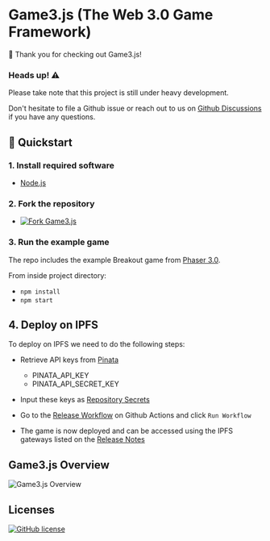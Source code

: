 # Game3.js (The Web 3.0 Game Framework)

👋 Thank you for checking out Game3.js!

### **Heads up! ⚠** 

Please take note that this project is still under heavy development.

Don't hesitate to file a Github issue or reach out to us on <a href="../../discussions">Github Discussions</a> if you have any questions. 

## 🚀 Quickstart

### 1. Install required software

 * [Node.js](https://nodejs.org/en/download/)

### 2. Fork the repository

* [![Fork Game3.js](https://img.shields.io/github/forks/alto-io/game3.js.svg?style=social&label=Fork%20Game3.js&maxAge=2592000)](https://GitHub.com/alto-io/game3.js/fork)

### 3. Run the example game

The repo includes the example Breakout game from [Phaser 3.0](http://phaser.io/).

From inside project directory:

* `npm install`
* `npm start`

## 4. Deploy on IPFS

To deploy on IPFS we need to do the following steps:

* Retrieve API keys from [Pinata](https://pinata.cloud/)

  * PINATA_API_KEY
  * PINATA_API_SECRET_KEY

* Input these keys as <a href="../../settings/secrets/actions">Repository Secrets</a>

* Go to the <a href="../../actions/workflows/release.yaml">Release Workflow</a> on Github Actions and click `Run Workflow`

* The game is now deployed and can be accessed using the IPFS gateways listed on the <a href="../../releases">Release Notes</a>

## Game3.js Overview

![Game3.js Overview](http://www.plantuml.com/plantuml/proxy?src=https://raw.githubusercontent.com/alto-io/game3.js/main/plantuml/overview.txt)

## Licenses

[![GitHub license](https://img.shields.io/badge/license-MIT-blue.svg?style=for-the-badge)](https://github.com/alto-io/game3.js/blob/master/LICENSE)